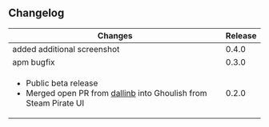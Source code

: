 ## Changelog ##

| Changes | Release |
| -- | -- |
| added additional screenshot | 0.4.0 |
| apm bugfix | 0.3.0 |
| <ul><li>Public beta release</li><li>Merged open PR from [dallinb](https://github.com/dallinb) into Ghoulish from Steam Pirate UI</li></ul> | 0.2.0 |
